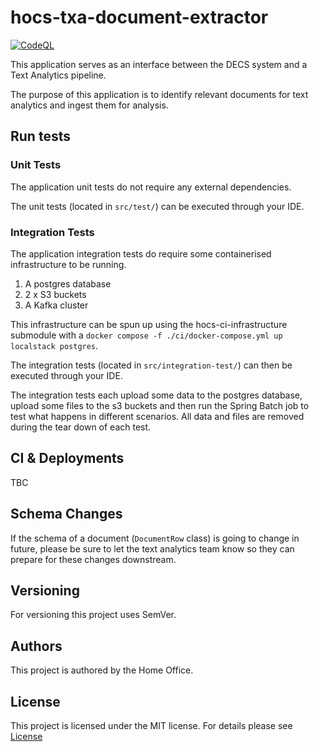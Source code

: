 # hocs-txa-document-extractor

[![CodeQL](https://github.com/UKHomeOffice/hocs-txa-document-extractor/actions/workflows/codeql-analysis.yml/badge.svg)](https://github.com/UKHomeOffice/hocs-txa-document-extractor/actions/workflows/codeql-analysis.yml)

This application serves as an interface between the DECS system and a Text Analytics pipeline.

The purpose of this application is to identify relevant documents for text analytics
and ingest them for analysis.


## Run tests
### Unit Tests
The application unit tests do not require any external dependencies.

The unit tests (located in `src/test/`) can be executed through your IDE.

### Integration Tests
The application integration tests do require some containerised infrastructure
to be running.
1. A postgres database
2. 2 x S3 buckets
3. A Kafka cluster

This infrastructure can be spun up using the hocs-ci-infrastructure submodule
with a `docker compose -f ./ci/docker-compose.yml up localstack postgres`.

The integration tests (located in `src/integration-test/`) can then be executed
through your IDE.

The integration tests each upload some data to the postgres database, upload
some files to the s3 buckets and then run the Spring Batch job to test what
happens in different scenarios. All data and files are removed during the tear
down of each test.


## CI & Deployments
TBC

## Schema Changes
If the schema of a document (`DocumentRow` class) is going to change in future, please be
sure to let the text analytics team know so they can prepare for these changes downstream.

## Versioning

For versioning this project uses SemVer.

## Authors

This project is authored by the Home Office.

## License

This project is licensed under the MIT license. For details please see [License](LICENSE)
